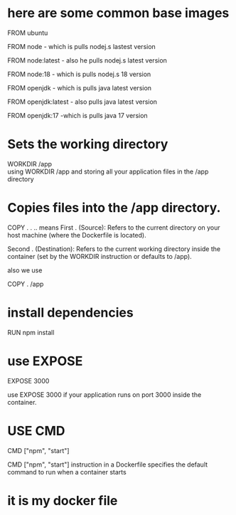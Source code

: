 # here are some common base images 
   FROM ubuntu
   
 
   FROM node    - which is pulls nodej.s lastest version 
   
   FROM node:latest - also he pulls nodej.s latest version 
   
   FROM node:18  - which is pulls nodej.s 18 version 

  
   
   FROM openjdk - which is pulls java latest version 
   
   FROM openjdk:latest - also pulls java latest version 

   FROM openjdk:17  -which is pulls java 17 version


  # Sets the working directory 
  WORKDIR /app    
  using WORKDIR /app and storing all your application files in the /app directory 

  # Copies files into the /app directory.
  COPY . .
  .. means 
    First . (Source):
    Refers to the current directory on your host machine (where the Dockerfile is located).

   Second . (Destination):
   Refers to the current working directory inside the container (set by the WORKDIR instruction or defaults to /app).

   also we use 

   COPY . /app

# install dependencies 
RUN npm install

# use EXPOSE 
EXPOSE 3000

use EXPOSE 3000 if your application runs on port 3000 inside the container.

# USE CMD 
CMD ["npm", "start"]

CMD ["npm", "start"] instruction in a Dockerfile specifies the default command to run when a container starts


# it is my docker file 
 




   
   

   
